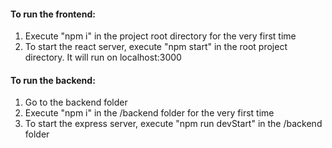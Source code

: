 <h4>To run the frontend:</h4>
<ol>
  <li>Execute "npm i" in the project root directory for the very first time</li>
  <li>To start the react server, execute "npm start" in the root project directory. It will run on localhost:3000</li>
</ol>

<h4>To run the backend:</h4>
<ol>
  <li>Go to the backend folder</li>
  <li>Execute "npm i" in the /backend folder for the very first time</li>
  <li>To start the express server, execute "npm run devStart" in the /backend folder</li>
</ol>

